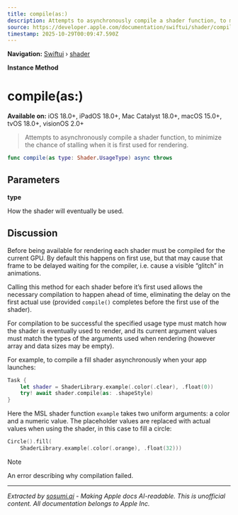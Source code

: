 ```yaml
---
title: compile(as:)
description: Attempts to asynchronously compile a shader function, to minimize the chance of stalling when it is first used for rendering.
source: https://developer.apple.com/documentation/swiftui/shader/compile(as:)
timestamp: 2025-10-29T00:09:47.590Z
---
```


**Navigation:** [Swiftui](/documentation/swiftui) › [shader](/documentation/swiftui/shader)

**Instance Method**

# compile(as:)

**Available on:** iOS 18.0+, iPadOS 18.0+, Mac Catalyst 18.0+, macOS 15.0+, tvOS 18.0+, visionOS 2.0+

> Attempts to asynchronously compile a shader function, to minimize the chance of stalling when it is first used for rendering.

```swift
func compile(as type: Shader.UsageType) async throws
```

## Parameters

**type**

How the shader will eventually be used.



## Discussion

Before being available for rendering each shader must be compiled for the current GPU. By default this happens on first use, but that may cause that frame to be delayed waiting for the compiler, i.e. cause a visible “glitch” in animations.

Calling this method for each shader before it’s first used allows the necessary compilation to happen ahead of time, eliminating the delay on the first actual use (provided `compile()` completes before the first use of the shader).

For compilation to be successful the specified usage type must match how the shader is eventually used to render, and its current argument values must match the types of the arguments used when rendering (however array and data sizes may be empty).

For example, to compile a fill shader asynchronously when your app launches:

```swift
Task {
    let shader = ShaderLibrary.example(.color(.clear), .float(0))
    try! await shader.compile(as: .shapeStyle)
}
```

Here the MSL shader function `example` takes two uniform arguments: a color and a numeric value. The placeholder values are replaced with actual values when using the shader, in this case to fill a circle:

```swift
Circle().fill(
    ShaderLibrary.example(.color(.orange), .float(32)))
```

> [!NOTE]
> An error describing why compilation failed.

---

*Extracted by [sosumi.ai](https://sosumi.ai) - Making Apple docs AI-readable.*
*This is unofficial content. All documentation belongs to Apple Inc.*
